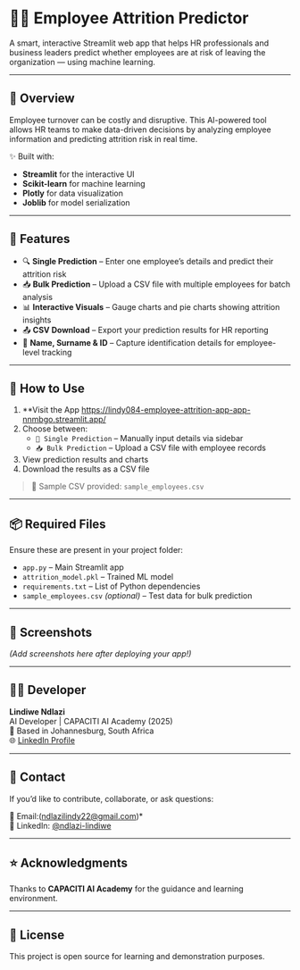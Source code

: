 # 👩‍💼 Employee Attrition Predictor

A smart, interactive Streamlit web app that helps HR professionals and business leaders predict whether employees are at risk of leaving the organization — using machine learning.

---

## 🚀 Overview

Employee turnover can be costly and disruptive. This AI-powered tool allows HR teams to make data-driven decisions by analyzing employee information and predicting attrition risk in real time.

✨ Built with:
- **Streamlit** for the interactive UI
- **Scikit-learn** for machine learning
- **Plotly** for data visualization
- **Joblib** for model serialization

---

## 🧠 Features

- 🔍 **Single Prediction** – Enter one employee’s details and predict their attrition risk
- 📥 **Bulk Prediction** – Upload a CSV file with multiple employees for batch analysis
- 📊 **Interactive Visuals** – Gauge charts and pie charts showing attrition insights
- 📤 **CSV Download** – Export your prediction results for HR reporting
- 📄 **Name, Surname & ID** – Capture identification details for employee-level tracking

---

## 📝 How to Use

1. **Visit the App https://lindy084-employee-attrition-app-app-nnmbgo.streamlit.app/
3. Choose between:
   - `📝 Single Prediction` – Manually input details via sidebar
   - `📥 Bulk Prediction` – Upload a CSV file with employee records
4. View prediction results and charts
5. Download the results as a CSV file

> 📁 Sample CSV provided: `sample_employees.csv`

---

## 📦 Required Files

Ensure these are present in your project folder:

- `app.py` – Main Streamlit app
- `attrition_model.pkl` – Trained ML model
- `requirements.txt` – List of Python dependencies
- `sample_employees.csv` *(optional)* – Test data for bulk prediction

---

## 📸 Screenshots

<em>(Add screenshots here after deploying your app!)</em>

---

## 👩‍💻 Developer

**Lindiwe Ndlazi**  
AI Developer | CAPACITI AI Academy (2025)  
📍 Based in Johannesburg, South Africa  
🌐 [LinkedIn Profile](https://www.linkedin.com/in/ndlazi-lindiwe-76baa6229)

---

## 💬 Contact

If you’d like to contribute, collaborate, or ask questions:

📧 Email:(ndlazilindy22@gmail.com)*  
💼 LinkedIn: [@ndlazi-lindiwe](https://www.linkedin.com/in/ndlazi-lindiwe-76baa6229)

---

## ⭐ Acknowledgments

Thanks to **CAPACITI AI Academy** for the guidance and learning environment.

---

## 📌 License

This project is open source for learning and demonstration purposes.
